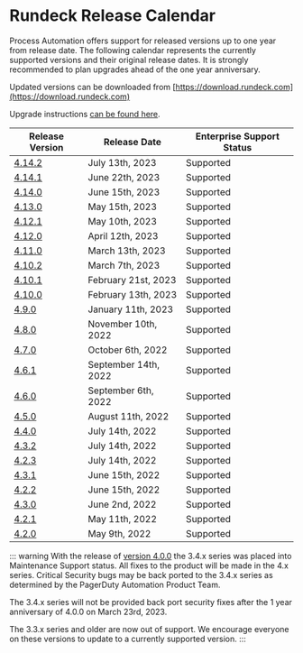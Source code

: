 # Rundeck Release Calendar

Process Automation offers support for released versions up to one year from release date.  The following calendar represents the currently supported versions and their original release dates.  It is strongly recommended to plan upgrades ahead of the one year anniversary.

Updated versions can be downloaded from [https://download.rundeck.com](https://download.rundeck.com)

Upgrade instructions [can be found here](/upgrading/).


| Release Version                          | Release Date         | Enterprise Support Status |
|------------------------------------------|----------------------|---------------------------|
| [4.14.2](/history/4_x/version-4.14.2.md) | July 13th, 2023      | Supported |
| [4.14.1](/history/4_x/version-4.14.1.md) | June 22th, 2023      | Supported |
| [4.14.0](/history/4_x/version-4.14.0.md) | June 15th, 2023      | Supported |
| [4.13.0](/history/4_x/version-4.13.0.md) | May 15th, 2023       | Supported |
| [4.12.1](/history/4_x/version-4.12.1.md) | May 10th, 2023       | Supported |
| [4.12.0](/history/4_x/version-4.12.0.md) | April 12th, 2023     | Supported |
| [4.11.0](/history/4_x/version-4.11.0.md) | March 13th, 2023     | Supported |
| [4.10.2](/history/4_x/version-4.10.2.md) | March 7th, 2023      | Supported |
| [4.10.1](/history/4_x/version-4.10.1.md) | February 21st, 2023  | Supported |
| [4.10.0](/history/4_x/version-4.10.0.md) | February 13th, 2023  | Supported |
| [4.9.0](/history/4_x/version-4.9.0.md)   | January 11th, 2023   | Supported |
| [4.8.0](/history/4_x/version-4.8.0.md)   | November 10th, 2022  | Supported |
| [4.7.0](/history/4_x/version-4.7.0.md)   | October 6th, 2022    | Supported |
| [4.6.1](/history/4_x/version-4.6.1.md)   | September 14th, 2022 | Supported |
| [4.6.0](/history/4_x/version-4.6.0.md)   | September 6th, 2022  | Supported |
| [4.5.0](/history/4_x/version-4.5.0.md)   | August 11th, 2022    | Supported |
| [4.4.0](/history/4_x/version-4.4.0.md)   | July 14th, 2022      | Supported |
| [4.3.2](/history/4_x/version-4.3.2.md)   | July 14th, 2022      | Supported |
| [4.2.3](/history/4_x/version-4.2.3.md)   | July 14th, 2022      | Supported |
| [4.3.1](/history/4_x/version-4.3.1.md)   | June 15th, 2022      | Supported |
| [4.2.2](/history/4_x/version-4.2.2.md)   | June 15th, 2022      | Supported |
| [4.3.0](/history/4_x/version-4.3.0.md)   | June 2nd, 2022       | Supported |
| [4.2.1](/history/4_x/version-4.2.1.md)   | May 11th, 2022       | Supported |
| [4.2.0](/history/4_x/version-4.2.0.md)   | May 9th, 2022        | Supported |


::: warning
With the release of [version 4.0.0](4_x/version-4.0.0.html) the 3.4.x series was placed into Maintenance Support status. All fixes to the product will be made in the 4.x series.  Critical Security bugs may be back ported to the 3.4.x series as determined by the PagerDuty Automation Product Team.

The 3.4.x series will not be provided back port security fixes after the 1 year anniversary of 4.0.0 on March 23rd, 2023.

The 3.3.x series and older are now out of support.  We encourage everyone on these versions to update to a currently supported version.
:::
